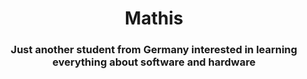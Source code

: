
<h1 align="center">Mathis</h1> 

<h3 align="center">Just another student from Germany interested in learning everything about software and hardware</h3> 

